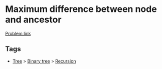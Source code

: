 # Maximum difference between node and ancestor

[Problem link](https://leetcode.com/problems/maximum-difference-between-node-and-ancestor)

## Tags

* [Tree](/README.md#Tree) > [Binary tree](/README.md#Tree-Binary_tree) > [Recursion](/README.md#Tree-Binary_tree-Recursion)
